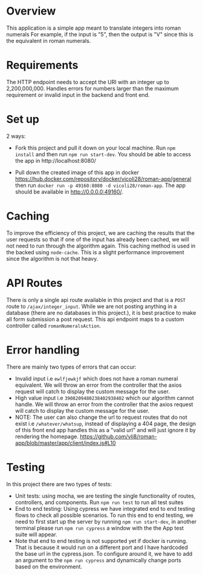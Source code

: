 # Overview

This application is a simple app meant to translate integers into roman numerals
For example, if the input is "5", then the output is "V" since this is the equivalent in roman numerals.

# Requirements

The HTTP endpoint needs to accept the URI with an integer up to 2,200,000,000.
Handles errors for numbers larger than the maximum requirement or invalid input in the backend and front end.

# Set up

2 ways:

- Fork this project and pull it down on your local machine. Run `npm install` and then run `npm run start-dev`. You should be able to access the app in http://localhost:8080/

- Pull down the created image of this app in docker https://hub.docker.com/repository/docker/vicoli28/roman-app/general then run
  `docker run -p 49160:8080 -d vicoli28/roman-app`. The app should be available in http://0.0.0.0:49160/.

# Caching

To improve the efficiency of this project, we are caching the results that the user requests so that if one of the input has already been cached, we will not need to run through the algorithm again. This caching method is used in the backed using `node-cache`. This is a slight performance improvement since the algorithm is not that heavy.

# API Routes

There is only a single api route available in this project and that is a `POST` route to `/ajax/integer_input`. While we are not posting anything in a database (there are no databases in this project.), it is best practice to make all form submission a post request. This api endpoint maps to a custom controller called `romanNumeralsAction`.

# Error handling

There are mainly two types of errors that can occur:

- Invalid input i.e `ewlfjewkjf` which does not have a roman numeral equivalent. We will throw an error from the controller that the axios request will catch to display the custom message for the user.
- High value input i.e `3908209480238402938402` which our algorithm cannot handle. We will throw an error from the controller that the axios request will catch to display the custom message for the user.
- NOTE: The user can also change the url to request routes that do not exist i.e `/whatever/whatsup`, instead of displaying a 404 page,
  the design of this front end app handles this as a "valid url" and will just ignore it by rendering the homepage. https://github.com/vli8/roman-app/blob/master/app/client/index.js#L10

# Testing

In this project there are two types of tests:

- Unit tests: using mocha, we are testing the single functionality of routes, controllers, and components. Run `npm run test` to run all test suites
- End to end testing: Using cypress we have integrated end to end testing flows to check all possible scenarios. To run this end to end testing, we need to first start up the server by running `npm run start-dev`, in another terminal please run `npm run cypress` a window with the the App test suite will appear.
- Note that end to end testing is not supported yet if docker is running. That is because it would run on a different port and I have hardcoded the base url in the cypress.json. To configure around it, we have to add an argument to the `npm run cypress` and dynamically change ports based on the environment.
